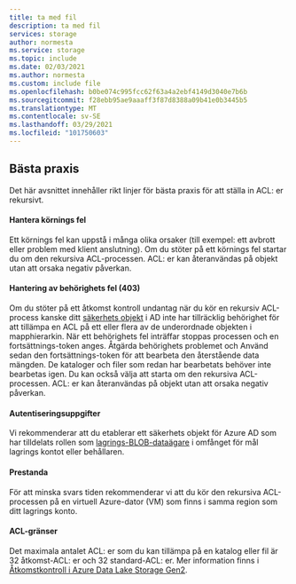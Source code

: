 ```yaml
---
title: ta med fil
description: ta med fil
services: storage
author: normesta
ms.service: storage
ms.topic: include
ms.date: 02/03/2021
ms.author: normesta
ms.custom: include file
ms.openlocfilehash: b0be074c995fcc62f63a4a2ebf4149d3040e7b6b
ms.sourcegitcommit: f28ebb95ae9aaaff3f87d8388a09b41e0b3445b5
ms.translationtype: MT
ms.contentlocale: sv-SE
ms.lasthandoff: 03/29/2021
ms.locfileid: "101750603"
---
```

## <a name="best-practices"></a>Bästa praxis

Det här avsnittet innehåller rikt linjer för bästa praxis för att ställa in ACL: er rekursivt. 

#### <a name="handling-runtime-errors"></a>Hantera körnings fel

Ett körnings fel kan uppstå i många olika orsaker (till exempel: ett avbrott eller problem med klient anslutning). Om du stöter på ett körnings fel startar du om den rekursiva ACL-processen. ACL: er kan återanvändas på objekt utan att orsaka negativ påverkan. 

#### <a name="handling-permission-errors-403"></a>Hantering av behörighets fel (403)

Om du stöter på ett åtkomst kontroll undantag när du kör en rekursiv ACL-process kanske ditt [säkerhets objekt](../articles/role-based-access-control/overview.md#security-principal) i AD inte har tillräcklig behörighet för att tillämpa en ACL på ett eller flera av de underordnade objekten i mapphierarkin. När ett behörighets fel inträffar stoppas processen och en fortsättnings-token anges. Åtgärda behörighets problemet och Använd sedan den fortsättnings-token för att bearbeta den återstående data mängden. De kataloger och filer som redan har bearbetats behöver inte bearbetas igen. Du kan också välja att starta om den rekursiva ACL-processen. ACL: er kan återanvändas på objekt utan att orsaka negativ påverkan. 

#### <a name="credentials"></a>Autentiseringsuppgifter 

Vi rekommenderar att du etablerar ett säkerhets objekt för Azure AD som har tilldelats rollen som [lagrings-BLOB-dataägare](../articles/role-based-access-control/built-in-roles.md#storage-blob-data-owner) i omfånget för mål lagrings kontot eller behållaren. 

#### <a name="performance"></a>Prestanda 

För att minska svars tiden rekommenderar vi att du kör den rekursiva ACL-processen på en virtuell Azure-dator (VM) som finns i samma region som ditt lagrings konto. 

#### <a name="acl-limits"></a>ACL-gränser

Det maximala antalet ACL: er som du kan tillämpa på en katalog eller fil är 32 åtkomst-ACL: er och 32 standard-ACL: er. Mer information finns i [Åtkomstkontroll i Azure Data Lake Storage Gen2](../articles/storage/blobs/data-lake-storage-access-control.md).